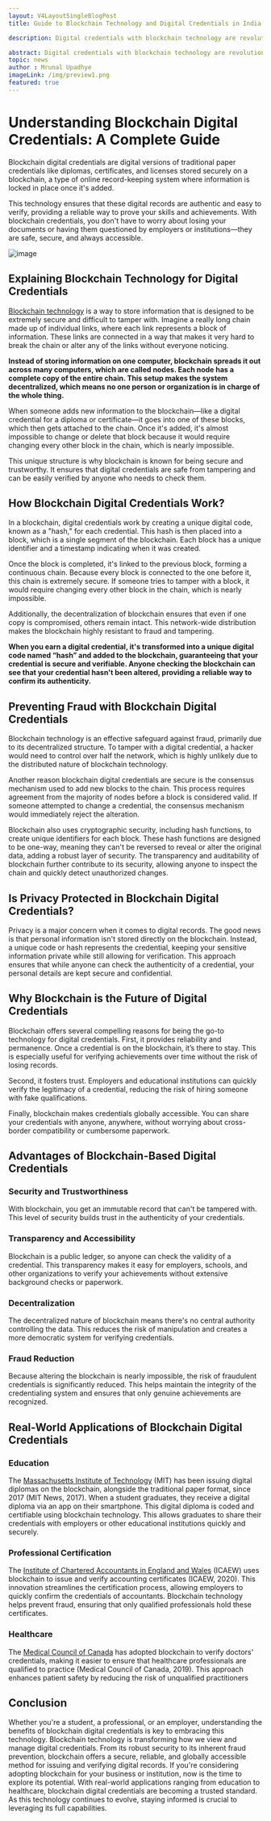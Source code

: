 ```yaml
---
layout: V4LayoutSingleBlogPost
title: Guide to Blockchain Technology and Digital Credentials in India 

description: Digital credentials with blockchain technology are revolutionizing the education sector in India, enhancing security and eliminating fraudulent practices.

abstract: Digital credentials with blockchain technology are revolutionizing the education sector in India, enhancing security and eliminating fraudulent practices.
topic: news
author : Mrunal Upadhye
imageLink: /img/preview1.png
featured: true
---
```


# Understanding Blockchain Digital Credentials: A Complete Guide
Blockchain digital credentials are digital versions of traditional paper credentials like diplomas, certificates, and licenses stored securely on a blockchain, a type of online record-keeping system where information is locked in place once it's added. 

This technology ensures that these digital records are authentic and easy to verify, providing a reliable way to prove your skills and achievements. With blockchain credentials, you don't have to worry about losing your documents or having them questioned by employers or institutions—they are safe, secure, and always accessible.

<img class="img-fluid r-16" src="/img/blog/Blog 3 Banner WEBP file.webp" alt="image">

## Explaining Blockchain Technology for Digital Credentials

[Blockchain technology](https://online.stanford.edu/how-does-blockchain-work) is a way to store information that is designed to be extremely secure and difficult to tamper with. Imagine a really long chain made up of individual links, where each link represents a block of information. These links are connected in a way that makes it very hard to break the chain or alter any of the links without everyone noticing.

**Instead of storing information on one computer, blockchain spreads it out across many computers, which are called nodes. Each node has a complete copy of the entire chain. This setup makes the system decentralized, which means no one person or organization is in charge of the whole thing.**

When someone adds new information to the blockchain—like a digital credential for a diploma or certificate—it goes into one of these blocks, which then gets attached to the chain. Once it's added, it's almost impossible to change or delete that block because it would require changing every other block in the chain, which is nearly impossible. 

This unique structure is why blockchain is known for being secure and trustworthy. It ensures that digital credentials are safe from tampering and can be easily verified by anyone who needs to check them.


## How Blockchain Digital Credentials Work?

In a blockchain, digital credentials work by creating a unique digital code, known as a "hash," for each credential. This hash is then placed into a block, which is a single segment of the blockchain. Each block has a unique identifier and a timestamp indicating when it was created.

Once the block is completed, it's linked to the previous block, forming a continuous chain. Because every block is connected to the one before it, this chain is extremely secure. If someone tries to tamper with a block, it would require changing every other block in the chain, which is nearly impossible.

Additionally, the decentralization of blockchain ensures that even if one copy is compromised, others remain intact. This network-wide distribution makes the blockchain highly resistant to fraud and tampering.

**When you earn a digital credential, it's transformed into a unique digital code named “hash” and added to the blockchain, guaranteeing that your credential is secure and verifiable. Anyone checking the blockchain can see that your credential hasn't been altered, providing a reliable way to confirm its authenticity.**


## Preventing Fraud with Blockchain Digital Credentials

Blockchain technology is an effective safeguard against fraud, primarily due to its decentralized structure. To tamper with a digital credential, a hacker would need to control over half the network, which is highly unlikely due to the distributed nature of blockchain technology.

Another reason blockchain digital credentials are secure is the consensus mechanism used to add new blocks to the chain. This process requires agreement from the majority of nodes before a block is considered valid. If someone attempted to change a credential, the consensus mechanism would immediately reject the alteration. 

Blockchain also uses cryptographic security, including hash functions, to create unique identifiers for each block. These hash functions are designed to be one-way, meaning they can't be reversed to reveal or alter the original data, adding a robust layer of security. The transparency and auditability of blockchain further contribute to its security, allowing anyone to inspect the chain and quickly detect unauthorized changes. 


## Is Privacy Protected in Blockchain Digital Credentials?

Privacy is a major concern when it comes to digital records. The good news is that personal information isn't stored directly on the blockchain. Instead, a unique code or hash represents the credential, keeping your sensitive information private while still allowing for verification. This approach ensures that while anyone can check the authenticity of a credential, your personal details are kept secure and confidential.


## Why Blockchain is the Future of Digital Credentials

Blockchain offers several compelling reasons for being the go-to technology for digital credentials. First, it provides reliability and permanence. Once a credential is on the blockchain, it’s there to stay. This is especially useful for verifying achievements over time without the risk of losing records.

Second, it fosters trust. Employers and educational institutions can quickly verify the legitimacy of a credential, reducing the risk of hiring someone with fake qualifications. 

Finally, blockchain makes credentials globally accessible. You can share your credentials with anyone, anywhere, without worrying about cross-border compatibility or cumbersome paperwork.


## Advantages of Blockchain-Based Digital Credentials

### Security and Trustworthiness

With blockchain, you get an immutable record that can't be tampered with. This level of security builds trust in the authenticity of your credentials.

### Transparency and Accessibility 

Blockchain is a public ledger, so anyone can check the validity of a credential. This transparency makes it easy for employers, schools, and other organizations to verify your achievements without extensive background checks or paperwork.


### Decentralization

The decentralized nature of blockchain means there's no central authority controlling the data. This reduces the risk of manipulation and creates a more democratic system for verifying credentials.

### Fraud Reduction 

Because altering the blockchain is nearly impossible, the risk of fraudulent credentials is significantly reduced. This helps maintain the integrity of the credentialing system and ensures that only genuine achievements are recognized.


## Real-World Applications of Blockchain Digital Credentials

### Education

The [Massachusetts Institute of Technology](https://openlearning.mit.edu/news/developing-open-source-wallet-digital-credentials) (MIT) has been issuing digital diplomas on the blockchain, alongside the traditional paper format, since 2017 (MIT News, 2017). When a student graduates, they receive a digital diploma via an app on their smartphone. This digital diploma is coded and certifiable using blockchain technology. This allows graduates to share their credentials with employers or other educational institutions quickly and securely. 

### Professional Certification

The [Institute of Chartered Accountants in England and Wales](https://www.icaew.com/insights/insights-archive/blockchain-accountants-must-evolve-and-get-with-the-programme) (ICAEW) uses blockchain to issue and verify accounting certificates (ICAEW, 2020). This innovation streamlines the certification process, allowing employers to quickly confirm the credentials of accountants. Blockchain technology helps prevent fraud, ensuring that only qualified professionals hold these certificates.

### Healthcare

The [Medical Council of Canada](https://mcc.ca/credentials-and-services/) has adopted blockchain to verify doctors' credentials, making it easier to ensure that healthcare professionals are qualified to practice (Medical Council of Canada, 2019). This approach enhances patient safety by reducing the risk of unqualified practitioners


## Conclusion

Whether you're a student, a professional, or an employer, understanding the benefits of blockchain digital credentials is key to embracing this technology. Blockchain technology is transforming how we view and manage digital credentials. From its robust security to its inherent fraud prevention, blockchain offers a secure, reliable, and globally accessible method for issuing and verifying digital records. 
If you're considering adopting blockchain for your business or institution, now is the time to explore its potential. With real-world applications ranging from education to healthcare, blockchain digital credentials are becoming a trusted standard. As this technology continues to evolve, staying informed is crucial to leveraging its full capabilities.

